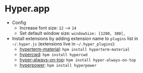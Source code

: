 # Hyper.app

- Config
  - Increase font size: `12` --> `14`
  - Set default window size: `windowSize: [1280, 380],`
- Install extensions by adding extension name to `plugins` list in `~/.hyper.js` (extensions live in `~/.hyper_plugins`):
  - [hyperterm-material](https://github.com/dperrera/hyperterm-material): `hpm install hyperterm-material`
  - [hypercwd](https://github.com/hharnisc/hypercwd): `hpm install hypercwd`
  - [hyper-always-on-top](https://www.npmjs.com/package/hyper-always-on-top): `hpm install hyper-always-on-top`
  - [hyperpower](https://www.npmjs.com/package/hyperpower): `hpm install hyperpower`
